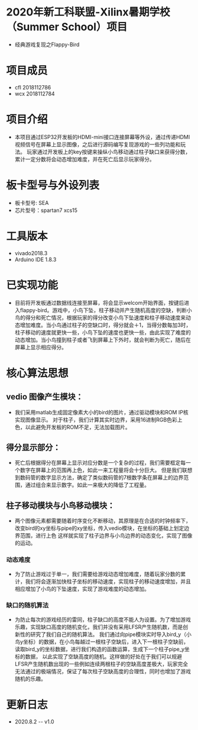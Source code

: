 # 2020年新工科联盟-Xilinx暑期学校（Summer School）项目
- 经典游戏复现之Flappy-Bird
# 项目成员
- cfl 2018112786
- wcx 2018112784
# 项目介绍
- 本项目通过ESP32开发板的HDMI-mini接口连接屏幕等外设，通过传递HDMI视频信号在屏幕上显示图像，之后进行源码编写复现游戏的一些列功能和玩法。
玩家通过开发板上的key按键来操纵小鸟移动通过柱子缺口来获得分数，累计一定分数将会动态增加难度，并在死亡后显示玩家得分。
# 板卡型号与外设列表
- 板卡型号: SEA
- 芯片型号：spartan7 xcs15
# ⼯具版本
- vivado2018.3
- Arduino IDE 1.8.3
# 已实现功能
- 目前将开发板通过数据线连接至屏幕，将会显示welcom开始界面，按键后进入flappy-bird。游戏中，小鸟下坠，柱子移动并产生随机高度的空缺，判断小鸟的得分和死亡情况，根据玩家的得分改变小鸟下坠速度和柱子移动速度来动态增加难度。当小鸟通过柱子的空缺口时，得分就会＋1，当得分数每加3时，柱子移动的速度就更快一些，小鸟下坠的速度也更快一些，由此实现了难度的动态增加。当小鸟撞到柱子或者飞到屏幕上下外时，就会判断为死亡，随后在屏幕上显示相应得分。
# 核心算法思想
## vedio 图像产生模块：
- 我们采用matlab生成固定像素大小的bird的图片，通过驱动模块和ROM IP核实现图像显示。
对于柱子，我们计算其实时边界，采用16进制RGB色彩上色，以此避免开发板的ROM不足，无法加载图片。
## 得分显示部分：
- 死亡后根据得分在屏幕上显示对应分数是一个复杂的过程，我们需要框定每一个数字在屏幕上的范围再上色，如此一来工程量将会十分巨大。
但是我们联想到数码管的数字显示方法，确定了类似数码管的7根数字条在屏幕上的边界范围，通过组合来显示数字。如此一来极大的降低了工程量。
## 柱子移动模块与小鸟移动模块：
- 两个图像元素都需要随着时序变化不断移动，其原理是在合适的时钟频率下，改变bird的xy坐标与pipe的xy坐标，传入vedio模块，在坐标的基础上划定边界范围，进行上色
这样就实现了柱子边界与小鸟边界的动态变化，实现了图像的运动。
### 动态难度
- 为了防止游戏过于单一，我们需要给游戏动态增加难度，随着玩家分数的累计，我们将会逐渐加快柱子坐标的移动速度，实现柱子的移动速度增加，并且相应增加了小鸟的下坠速度，实现了游戏难度的动态增加。
### 缺口的随机算法
- 为防止每次的游戏经历的雷同，柱子缺口的高度不能人为设置。为了增加游戏乐趣，实现缺口高度的随机变化，我们并没有采用LFSR产生随机数，而是创新性的研究了我们自己的随机算法。
我们通过向pipe模块实时导入bird_y（小鸟y坐标）的数据，在小鸟每越过一根柱子空缺后，进入下一根柱子空缺前，读取bird_y的坐标数据，进行我们构造的函数运算，生成下一个柱子pipe_y坐标的数据，
以此实现了空缺高度的随机。这样做的好处在于我们可以规避LFSR产生随机数出现的一些例如连续两根柱子的空缺高度差极大，玩家完全无法通过的极端情况，保证了每次柱子空缺高度的合理性，同时也增加了游戏随机的乐趣。
# 更新日志
- 2020.8.2 -- v1.0
